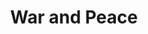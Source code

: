 ---
layout: piece
collection_: beading
title: War and Peace
image: war-and-peace.jpg
media: Enamel, fabric, quilting, seed beads
dimensions: 9" x 9" unframed, 14" x 15" framed with 3" inch beige matt in glass maple frame 2" deep.
price: $600
create_date: 2013
---